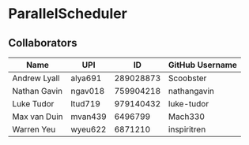 # ParallelScheduler

## Collaborators
Name           | UPI      | ID         | GitHub Username
---------------|----------|------------|----------------
Andrew Lyall   | alya691  | 289028873  | Scoobster  
Nathan Gavin   | ngav018  | 759904218  | nathangavin  
Luke Tudor     | ltud719  | 979140432  | luke-tudor  
Max van Duin   | mvan439  | 6496799    | Mach330  
Warren Yeu     | wyeu622  | 6871210    | inspiritren
